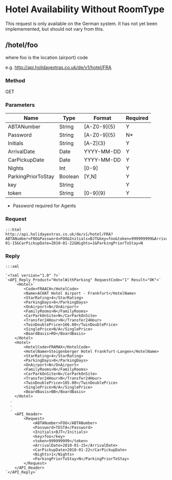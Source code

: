 # Hotel Availability Without RoomType

This request is only available on the German system. It has not yet been implememented, but should not vary from this.


## /hotel/foo

where foo is the location (airport) code

e.g. http://api.holidayextras.co.uk/de/v1/hotel/FRA

### Method

GET







### Parameters

 | Name               | Type    | Format      | Required | 
 | ----               | ----    | ------      | -------- | 
 | ABTANumber         | String  | [A-Z0-9]{5} | Y        | 
 | Password           | String  | [A-Z0-9]{5} | N*       | 
 | Initials           | String  | [A-Z]{3}    | Y        | 
 | ArrivalDate        | Date    | YYYY-MM-DD  | Y        | 
 | CarPickupDate      | Date    | YYYY-MM-DD  | Y        | 
 | Nights             | Int     | [0-9]       | Y        | 
 | ParkingPriorToStay | Boolean | [Y,N]       | Y        | 
 | key                | String  |             | Y        | 
 | token              | String  | [0-9]{9}    | Y        | 

* Password required for Agents



### Request

	:::html
	http://api.holidayextras.co.uk/de/v1/hotel/FRA?ABTANumber=FOO&Password=FOO&Initials=BJT&key=foo&token=999999999&ArrivalDate=2010-01-15&CarPickupDate=2010-01-22&Nights=1&ParkingPriorToStay=N





### Reply

	:::xml
	
	`<?xml version="1.0" ?>`
	`<API_Reply Product="HotelWithParking" RequestCode="1" Result="OK">`
	  	`<Hotel>`
			<Code>FRAACH</HotelCode>
			<Name>ACHAT Hotel Airport - Frankfurt</HotelName>
			<StarRating>4</StarRating>
			<ParkingDays>8</ParkingDays>
			<OnAirport>N</OnAirport>
			<FamilyRooms>N</FamilyRooms>
			<CarParkOnSite>N</CarParkOnSite>
			<Transfer24Hour>N</Transfer24Hour>
			<TwinDoublePrice>166.00</TwinDoublePrice>
			<SinglePrice>N/A</SinglePrice>
			<BoardBasis>RO</BoardBasis>
		</Hotel>
		<Hotel>
			<HotelCode>FRAMAX</HotelCode>
			<HotelName>Steigenberger Hotel Frankfurt-Langen</HotelName>
			<StarRating>4</StarRating>
			<ParkingDays>8</ParkingDays>
			<OnAirport>N</OnAirport>
			<FamilyRooms>N</FamilyRooms>
			<CarParkOnSite>N</CarParkOnSite>
			<Transfer24Hour>N</Transfer24Hour>
			<TwinDoublePrice>185.00</TwinDoublePrice>
			<SinglePrice>N/A</SinglePrice>
			<BoardBasis>BB</BoardBasis>
		</Hotel>
	  .
	  .
	  .
		<API_Header>
			<Request>
				<ABTANumber>FOO</ABTANumber>
				<Password>TESTA</Password>
				<Initials>BJT</Initials>
				<key>foo</key>
				<token>999999999</token>
				<ArrivalDate>2010-01-15</ArrivalDate>
				<CarPickupDate>2010-01-22</CarPickupDate>
				<Nights>1</Nights>
				<ParkingPriorToStay>N</ParkingPriorToStay>
			</Request>
		</API_Header>
	`</API_Reply>`
	
























